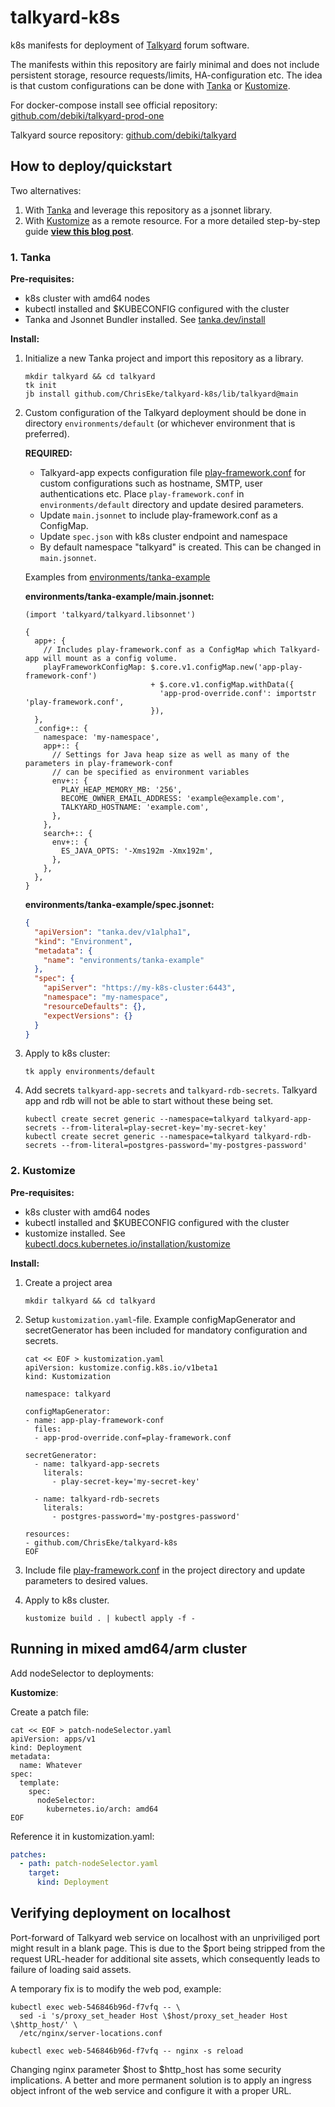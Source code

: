# talkyard-k8s

k8s manifests for deployment of [Talkyard](https://www.talkyard.io/) forum software. 

The manifests within this repository are fairly minimal and does not include persistent storage, resource requests/limits, HA-configuration etc. The idea is that custom configurations can be done with [Tanka](https://tanka.dev) or [Kustomize](https://github.com/kubernetes-sigs/kustomize/).

For docker-compose install see official repository: [github.com/debiki/talkyard-prod-one](https://github.com/debiki/talkyard-prod-one)

Talkyard source repository: [github.com/debiki/talkyard](https://github.com/debiki/talkyard)

## How to deploy/quickstart

Two alternatives: 

1. With [Tanka](https://tanka.dev) and leverage this repository as a jsonnet library.
2. With [Kustomize](https://github.com/kubernetes-sigs/kustomize/) as a remote resource. For a more detailed step-by-step guide **[view this blog post](https://www.ekervhen.xyz/posts/2021-02/talkyard-on-k8s/)**.

### 1. Tanka

**Pre-requisites:**

- k8s cluster with amd64 nodes
- kubectl installed and $KUBECONFIG configured with the cluster
- Tanka and Jsonnet Bundler installed. See [tanka.dev/install](https://tanka.dev/install)

**Install:**

1. Initialize a new Tanka project and import this repository as a library.
    
    ```shell
    mkdir talkyard && cd talkyard
    tk init
    jb install github.com/ChrisEke/talkyard-k8s/lib/talkyard@main
    ```
2. Custom configuration of the Talkyard deployment should be done in directory `environments/default` (or whichever environment that is preferred).
   
   **REQUIRED:** 
   - Talkyard-app expects configuration file [play-framework.conf](https://github.com/debiki/talkyard-prod-one/blob/master/conf/play-framework.conf) for custom configurations such as hostname, SMTP, user authentications etc. Place `play-framework.conf` in `environments/default` directory and update desired parameters.  
   - Update `main.jsonnet` to include play-framework.conf as a ConfigMap.
   - Update `spec.json` with k8s cluster endpoint and namespace
   - By default namespace "talkyard" is created. This can be changed in `main.jsonnet`.

    Examples from [environments/tanka-example](https://github.com/ChrisEke/talkyard-k8s/tree/main/environments/tanka-example)
   
    **environments/tanka-example/main.jsonnet:**
    
    ```jsonnet
    (import 'talkyard/talkyard.libsonnet')

    {
      app+: {
        // Includes play-framework.conf as a ConfigMap which Talkyard-app will mount as a config volume.
        playFrameworkConfigMap: $.core.v1.configMap.new('app-play-framework-conf')
                                + $.core.v1.configMap.withData({
                                  'app-prod-override.conf': importstr 'play-framework.conf',
                                }),
      },
      _config+:: {
        namespace: 'my-namespace',
        app+:: {
          // Settings for Java heap size as well as many of the parameters in play-framework-conf
          // can be specified as environment variables
          env+:: {
            PLAY_HEAP_MEMORY_MB: '256',
            BECOME_OWNER_EMAIL_ADDRESS: 'example@example.com',
            TALKYARD_HOSTNAME: 'example.com',
          },
        },
        search+:: {
          env+:: {
            ES_JAVA_OPTS: '-Xms192m -Xmx192m',
          },
        },
      },
    }
    ```

    **environments/tanka-example/spec.jsonnet:**

    ```json
    {
      "apiVersion": "tanka.dev/v1alpha1",
      "kind": "Environment",
      "metadata": {
        "name": "environments/tanka-example"
      },
      "spec": {
        "apiServer": "https://my-k8s-cluster:6443",
        "namespace": "my-namespace",
        "resourceDefaults": {},
        "expectVersions": {}
      }
    }
    ```

3. Apply to k8s cluster:
   
   ```shell
   tk apply environments/default
   ```

4. Add secrets `talkyard-app-secrets` and `talkyard-rdb-secrets`. Talkyard app and rdb will not be able to start without these being set. 
  
    ```shell
    kubectl create secret generic --namespace=talkyard talkyard-app-secrets --from-literal=play-secret-key='my-secret-key'
    kubectl create secret generic --namespace=talkyard talkyard-rdb-secrets --from-literal=postgres-password='my-postgres-password'
    ```

### 2. Kustomize

**Pre-requisites:**

- k8s cluster with amd64 nodes
- kubectl installed and $KUBECONFIG configured with the cluster
- kustomize installed. See [kubectl.docs.kubernetes.io/installation/kustomize](https://kubectl.docs.kubernetes.io/installation/kustomize/)

**Install:**

1. Create a project area
    
    ```shell
    mkdir talkyard && cd talkyard
    ```

2. Setup `kustomization.yaml`-file. Example configMapGenerator and secretGenerator has been included for mandatory configuration and secrets.
   
    ```shell
    cat << EOF > kustomization.yaml
    apiVersion: kustomize.config.k8s.io/v1beta1
    kind: Kustomization

    namespace: talkyard
    
    configMapGenerator:
    - name: app-play-framework-conf
      files:
      - app-prod-override.conf=play-framework.conf

    secretGenerator:
      - name: talkyard-app-secrets
        literals:
          - play-secret-key='my-secret-key'

      - name: talkyard-rdb-secrets
        literals:
          - postgres-password='my-postgres-password'

    resources:
    - github.com/ChrisEke/talkyard-k8s
    EOF
    ```
3. Include file [play-framework.conf](https://github.com/debiki/talkyard-prod-one/blob/master/conf/play-framework.conf) in the project directory and update parameters to desired values.  
4. Apply to k8s cluster.
   
    ```shell
    kustomize build . | kubectl apply -f -
    ```

## Running in mixed amd64/arm cluster

Add nodeSelector to deployments: 

**Kustomize**: 

Create a patch file: 

```shell
cat << EOF > patch-nodeSelector.yaml
apiVersion: apps/v1
kind: Deployment
metadata:
  name: Whatever
spec:
  template:
    spec:
      nodeSelector:
        kubernetes.io/arch: amd64
EOF
```
Reference it in kustomization.yaml: 

``` yaml
patches:
  - path: patch-nodeSelector.yaml
    target: 
      kind: Deployment
```

## Verifying deployment on localhost

Port-forward of Talkyard web service on localhost with an unpriviliged port might result in a blank page. This is due to the $port being stripped from the request URL-header for additional site assets, which consequently leads to failure of loading said assets. 

A temporary fix is to modify the web pod, example: 

```shell
kubectl exec web-546846b96d-f7vfq -- \
  sed -i 's/proxy_set_header Host \$host/proxy_set_header Host \$http_host/' \
  /etc/nginx/server-locations.conf

kubectl exec web-546846b96d-f7vfq -- nginx -s reload
```
Changing nginx parameter $host to $http_host has some security implications. A better and more permanent solution is to apply an ingress object infront of the web service and configure it with a proper URL.
